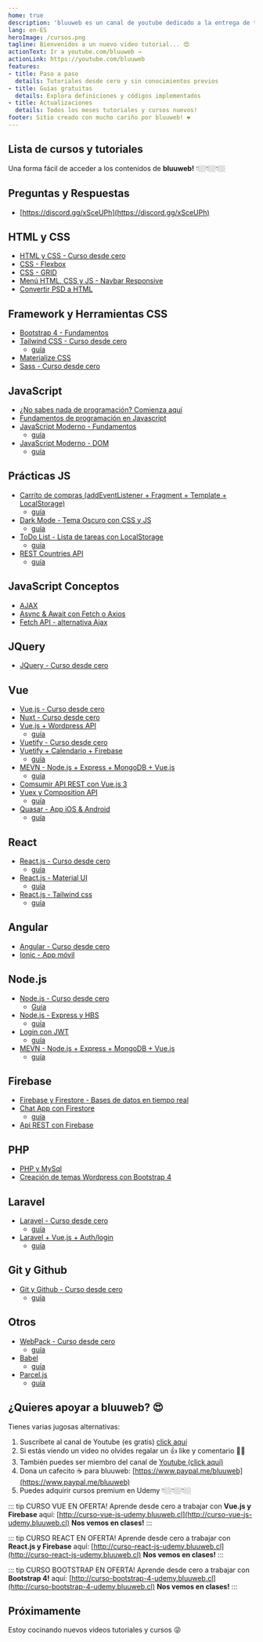 ```yaml
---
home: true
description: 'bluuweb es un canal de youtube dedicado a la entrega de tutoriales y cursos sobre el desarrollo web.'
lang: en-ES
heroImage: /cursos.png
tagline: Bienvenidos a un nuevo video tutorial... 😍
actionText: Ir a youtube.com/bluuweb →
actionLink: https://youtube.com/bluuweb
features:
- title: Paso a paso
  details: Tutoriales desde cero y sin conocimientos previos
- title: Guías gratuitas
  details: Explora definiciones y códigos implementados
- title: Actualizaciones
  details: Todos los meses tutoriales y cursos nuevos!
footer: Sitio creado con mucho cariño por bluuweb! ❤️
---
```


## Lista de cursos y tutoriales
Una forma fácil de acceder a los contenidos de <b>bluuweb!</b> 👇🏼👇🏼👇🏼

## Preguntas y Respuestas
- [https://discord.gg/xSceUPh](https://discord.gg/xSceUPh)

## HTML y CSS
- [HTML y CSS - Curso desde cero](https://www.youtube.com/watch?v=rr2H086z16s&list=PLPl81lqbj-4LKo66cEts5yC_AjOvqKptm)
- [CSS - Flexbox](https://www.youtube.com/watch?v=6xfhD0t5IdU&list=PLPl81lqbj-4JfZ9Ln5ojAl1GiORf2aK9U)
- [CSS - GRID](https://www.youtube.com/watch?v=n1Lnar9mTF8&list=PLPl81lqbj-4Iyfgr2Arl-P507UsR910xf)
- [Menú HTML, CSS y JS - Navbar Responsive](https://www.youtube.com/watch?v=GVjgi3Fg4Xg&list=PLPl81lqbj-4K8_EFHULcpQMjBLHcp8J01)
- [Convertir PSD a HTML](https://www.youtube.com/watch?v=lvKU_BPcAU0&list=PLPl81lqbj-4Lnt3_n-IUWjF4EtLofhLRw)

## Framework y Herramientas CSS
- [Bootstrap 4 - Fundamentos](https://www.youtube.com/watch?v=z7ecV0tL1Gg)
- [Tailwind CSS - Curso desde cero](https://www.youtube.com/watch?v=3xlUAMXui2c&list=PLPl81lqbj-4JdoHDiERR2ptkw9zRggXAL)
  - [guía](https://bluuweb.github.io/tailwindcss/)
- [Materialize CSS](https://www.youtube.com/watch?v=YJKWkUi2r5g&list=PLPl81lqbj-4J2Lbx1_qp7Yzo7wvjYiQ4E)
- [Sass - Curso desde cero](https://www.youtube.com/watch?v=Nro1WwTdCK4&list=PLPl81lqbj-4I4VwUdjbV2iFg7wispiXKP)

## JavaScript
- [¿No sabes nada de programación? Comienza aquí](https://www.youtube.com/playlist?list=PLPl81lqbj-4KAyrmUlEE9dPWN2oLhC5Wy)
- [Fundamentos de programación en Javascript](https://youtu.be/Zwcqq-7IDI0)
- [JavaScript Moderno - Fundamentos](https://www.youtube.com/watch?v=Z4TuS0HEJP8&list=PLPl81lqbj-4I2ZOzryjPKxfhK3BzTlaJ7)
  - [guía](https://bluuweb.github.io/javascript/fundamentos/)
- [JavaScript Moderno - DOM](https://www.youtube.com/watch?v=11MEBKljhFc&list=PLPl81lqbj-4I2ZOzryjPKxfhK3BzTlaJ7&index=2)
  - [guía](https://bluuweb.github.io/javascript/02-dom/)

## Prácticas JS
- [Carrito de compras (addEventListener + Fragment + Template + LocalStorage)](https://youtu.be/JL7Wo-ASah4)
  - [guía](https://bluuweb.github.io/javascript/02-dom/#practica-template)
- [Dark Mode - Tema Oscuro con CSS y JS](https://youtu.be/3V8E57ChrKM)
  - [guía](https://bluuweb.github.io/practicas/02-dark-mode/)
- [ToDo List - Lista de tareas con LocalStorage](https://youtu.be/DEbNCqe2e2U)
  - [guía](https://bluuweb.github.io/javascript/02a-todo/)
- [REST Countries API](https://www.youtube.com/watch?v=TLKQacsLroo)
  - [guía](https://bluuweb.github.io/practicas/01-api-paises)

## JavaScript Conceptos
- [AJAX](https://www.youtube.com/watch?v=1kA4DowJs08&list=PLPl81lqbj-4L6JypMCzyMqZ0v87dltjqD)
- [Async & Await con Fetch o Axios](https://youtu.be/stiPdlSkTOI)
- [Fetch API - alternativa Ajax](https://www.youtube.com/playlist?list=PLPl81lqbj-4JXPTIPbIvWED-xTVmOzhrf)

## JQuery
- [JQuery - Curso desde cero](https://www.youtube.com/watch?v=DVN8NWppCN0)

## Vue
- [Vue.js - Curso desde cero](https://www.youtube.com/watch?v=GAQB7Y4X5fM&list=PLPl81lqbj-4J-gfAERGDCdOQtVgRhSvIT)
- [Nuxt - Curso desde cero](https://www.youtube.com/watch?v=kekz0zXRxAM)
- [Vue.js + Wordpress API](https://www.youtube.com/watch?v=NBWRdxDhE6k)
  - [guía](https://bluuweb.github.io/vuetify/wordpress-api/)
- [Vuetify - Curso desde cero](https://www.youtube.com/watch?v=WH1UrK_s_Ew&list=PLPl81lqbj-4JZgB4Oapr1lRrzpAqQ4mBL)
- [Vuetify + Calendario + Firebase](https://www.youtube.com/watch?v=I_rJi_Mkx7o)
  - [guía](https://bluuweb.github.io/vuetify/calendario/)
- [MEVN - Node.js + Express + MongoDB + Vue.js](https://www.youtube.com/watch?v=E57J73MzOEc&list=PLPl81lqbj-4KmEokV2b5tRtpBVgEVm0Nz)
  - [guía](https://bluuweb.github.io/mevn/01-primeros-pasos/)
- [Comsumir API REST con Vue.js 3](https://youtu.be/QUZrjnprVQU)
- [Vuex y Composition API](https://youtu.be/eIAZAhYYiJI)
  - [guía](https://bluuweb.github.io/javascript/03-vue-carrito/)
- [Quasar - App iOS & Android](https://www.youtube.com/watch?v=AFMDrML0aOQ&list=PLPl81lqbj-4IWs5u8bDk17gyML-unxXPw)
  - [guía](https://bluuweb.github.io/quasar/)

## React
- [React.js - Curso desde cero](https://www.youtube.com/watch?v=Di4eAxkPNp0&list=PLPl81lqbj-4KswGEN6o4lF0cscQalpycD)
  - [guía](https://bluuweb.github.io/react-udemy/)
- [React.js - Material UI](https://www.youtube.com/watch?v=-ipl60m5eQA&list=PLPl81lqbj-4Kn-PRUvHuzh_591Euc3688)
  - [guía](https://bluuweb.github.io/react-udemy/13-material)
- [React.js - Tailwind css](https://www.youtube.com/watch?v=o9DjWGp9HiE)
  - [guía](https://bluuweb.github.io/tailwindcss/06-react/) 

## Angular
- [Angular - Curso desde cero](https://www.youtube.com/watch?v=mog8EKQX5HI&list=PLPl81lqbj-4JaLibWSbTVrYTyHDadppKq)
- [Ionic - App móvil](https://www.youtube.com/watch?v=IZVhMPSfqAQ&list=PLPl81lqbj-4IzylAHYigeNB_Pob2WGGEG)

## Node.js
- [Node.js - Curso desde cero](https://www.youtube.com/watch?v=mG4U9t5nWG8&list=PLPl81lqbj-4IEnmCXEJeEXPepr8gWtsl6)
  - [Guía](https://bluuweb.github.io/node/)
- [Node.js - Express y HBS](https://youtu.be/0YX-vdMoBEg)
  - [guía](https://bluuweb.github.io/node/20-hbs/)
- [Login con JWT](https://youtu.be/KVhf_TE0D78)
  - [guía](https://bluuweb.github.io/node/07-jwt/)
- [MEVN - Node.js + Express + MongoDB + Vue.js](https://www.youtube.com/watch?v=E57J73MzOEc&list=PLPl81lqbj-4KmEokV2b5tRtpBVgEVm0Nz)
  - [guía](https://bluuweb.github.io/mevn/01-primeros-pasos/)

## Firebase
- [Firebase y Firestore - Bases de datos en tiempo real](https://www.youtube.com/watch?v=gsePWTrOCZE&list=PLPl81lqbj-4JiR1Cio6xEygCZDmZmDUWI)
- [Chat App con Firestore](https://www.youtube.com/watch?v=pnLHUyO96QA&list=PLPl81lqbj-4K4bSaIziJsu3GtCiytRpEL)
  - [guía](https://bluuweb.github.io/javascript/chat/)
- [Api REST con Firebase](https://youtu.be/LE5Vd83Ed0I)

## PHP
- [PHP y MySql](https://www.youtube.com/playlist?list=PLPl81lqbj-4IGS74m9lv1zLOWJzsLjWC_)
- [Creación de temas Wordpress con Bootstrap 4](https://www.youtube.com/watch?v=yxszEbzl4gY&list=PLPl81lqbj-4I8FzPNr03cQjyReh6UkSSl)

## Laravel
- [Laravel - Curso desde cero](https://www.youtube.com/watch?v=KKpXpWCTlbo&list=PLPl81lqbj-4KHPEGngoy5PSjjxcwnpCdb)
  - [guía](https://bluuweb.github.io/tutorial-laravel/)
- [Laravel + Vue.js + Auth/login](https://www.youtube.com/watch?v=QW4dMbFxv3c)
  - [guía](https://bluuweb.github.io/tutorial-laravel/vue/)

## Git y Github
- [Git y Github - Curso desde cero](https://www.youtube.com/watch?v=hWglK8nWh60&list=PLPl81lqbj-4I8i-x2b5_MG58tZfgKmJls)
  - [guía](https://bluuweb.github.io/tutorial-github/guia/)

## Otros
- [WebPack - Curso desde cero](https://www.youtube.com/watch?v=sbrKeDhYev8)
  - [guía](https://bluuweb.github.io/webpack/)
- [Babel](https://www.youtube.com/watch?v=sbrKeDhYev8)
  - [guía](https://bluuweb.github.io/webpack/babel/)
- [Parcel.js](https://www.youtube.com/watch?v=YnZ883a7XP0)
  - [guía](https://bluuweb.github.io/webpack/parcel-js/)


## ¿Quieres apoyar a bluuweb? 😍

Tienes varias jugosas alternativas:
1. Suscríbete al canal de Youtube (es gratis) [click aquí](https://bit.ly/3kLYAqr)
2. Si estás viendo un video no olvides regalar un 👍 like y comentario 🙏🏼
2. También puedes ser miembro del canal de [Youtube (click aquí)](https://www.youtube.com/channel/UCH7IANkyEcsVW_y1IlpkamQ/join)
3. Dona un cafecito ☕ para bluuweb: [https://www.paypal.me/bluuweb](https://www.paypal.me/bluuweb)
3. Puedes adquirir cursos premium en Udemy 👇🏼👇🏼👇🏼

::: tip CURSO VUE EN OFERTA!
Aprende desde cero a trabajar con <b>Vue.js y Firebase</b> aquí: [http://curso-vue-js-udemy.bluuweb.cl](http://curso-vue-js-udemy.bluuweb.cl)
<b>Nos vemos en clases!</b>
:::

::: tip CURSO REACT EN OFERTA!
Aprende desde cero a trabajar con <b>React.js y Firebase</b> aquí: [http://curso-react-js-udemy.bluuweb.cl](http://curso-react-js-udemy.bluuweb.cl)
<b>Nos vemos en clases!</b>
:::

::: tip CURSO BOOTSTRAP EN OFERTA!
Aprende desde cero a trabajar con <b>Bootstrap 4!</b> aquí: [http://curso-bootstrap-4-udemy.bluuweb.cl](http://curso-bootstrap-4-udemy.bluuweb.cl)
<b>Nos vemos en clases!</b>
:::

## Próximamente
Estoy cocinando nuevos videos tutoriales y cursos 😜


